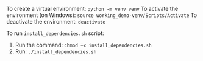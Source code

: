 To create a virtual environment: `python -m venv venv`
To activate the environment (on Windows): `source working_demo-venv/Scripts/Activate`
To deactivate the environment: `deactivate`

To run `install_dependencies.sh` script:
1. Run the command: `chmod +x install_dependencies.sh` 
2. Run: `./install_dependencies.sh`